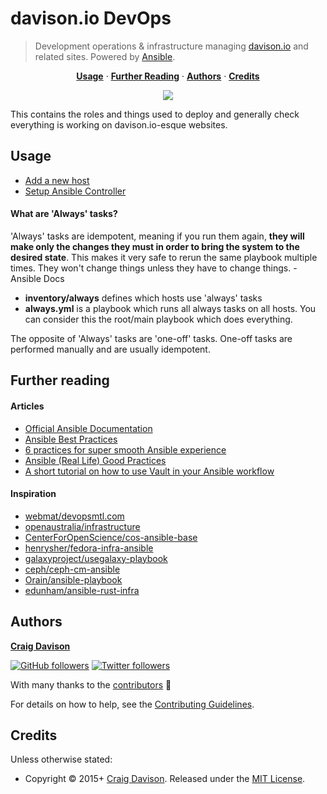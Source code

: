 # davison.io DevOps

> Development operations & infrastructure managing [davison.io](http://davison.io) and related sites. Powered by [Ansible](http://www.ansible.com/).

<p align="center">
<b><a href="#usage">Usage</a></b>
·
<b><a href="#further-reading">Further Reading</a></b>
·
<b><a href="#authors">Authors</a></b>
·
<b><a href="#credits">Credits</a></b>
</p>

<p align="center">
<a href="https://travis-ci.org/davisonio/davison.io-devops"><img src="https://img.shields.io/travis/davisonio/davison.io-devops.svg?style=flat-square"/></a>
</p>

This contains the roles and things used to deploy and generally check everything is working on davison.io-esque websites.

## Usage
- [Add a new host](https://github.com/davisonio/davison.io-devops/blob/master/docs/setup-host.md)
- [Setup Ansible Controller](https://github.com/davisonio/davison.io-devops/blob/master/docs/setup-controller.md)

#### What are 'Always' tasks?

'Always' tasks are idempotent, meaning if you run them again, **they will make only the changes they must in order to bring the system to the desired state**. This makes it very safe to rerun the same playbook multiple times. They won't change things unless they have to change things. - Ansible Docs

- **inventory/always** defines which hosts use 'always' tasks
- **always.yml** is a playbook which runs all always tasks on all hosts. You can consider this the root/main playbook which does everything.

The opposite of 'Always' tasks are 'one-off' tasks. One-off tasks are performed manually and are usually idempotent.

## Further reading

#### Articles

- [Official Ansible Documentation](https://docs.ansible.com/ansible/index.html)
- [Ansible Best Practices](https://docs.ansible.com/ansible/playbooks_best_practices.html)
- [6 practices for super smooth Ansible experience](http://hakunin.com/six-ansible-practices)
- [Ansible (Real Life) Good Practices](https://www.reinteractive.net/posts/167-ansible-real-life-good-practices)
- [A short tutorial on how to use Vault in your Ansible workflow](https://gist.github.com/tristanfisher/e5a306144a637dc739e7)

#### Inspiration

- [webmat/devopsmtl.com](https://github.com/webmat/devopsmtl.com)
- [openaustralia/infrastructure](https://github.com/openaustralia/infrastructure)
- [CenterForOpenScience/cos-ansible-base](https://github.com/CenterForOpenScience/cos-ansible-base)
- [henrysher/fedora-infra-ansible](https://github.com/henrysher/fedora-infra-ansible)
- [galaxyproject/usegalaxy-playbook](https://github.com/galaxyproject/usegalaxy-playbook)
- [ceph/ceph-cm-ansible](https://github.com/ceph/ceph-cm-ansible)
- [Orain/ansible-playbook](https://github.com/Orain/ansible-playbook)
- [edunham/ansible-rust-infra](https://github.com/edunham/ansible-rust-infra)

## Authors

**[Craig Davison](http://davison.io)**

[![GitHub followers](https://img.shields.io/github/followers/davisonio.svg?style=social&label=Follow%20davisonio)](https://github.com/davisonio) [![Twitter followers](https://img.shields.io/twitter/follow/davisonio.svg?style=social)](https://twitter.com/davisonio)

With many thanks to the [contributors](https://github.com/davisonio/davison.io-devops/graphs/contributors) :clap:

For details on how to help, see the [Contributing Guidelines](https://github.com/davisonio/davison.io-devops/blob/master/CONTRIBUTING.md).

## Credits

Unless otherwise stated:

- Copyright © 2015+ [Craig Davison](http://davison.io). Released under the [MIT License](http://davisonio.mit-license.org).
